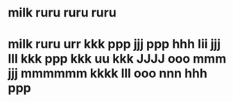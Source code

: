 # milk ruru ruru ruru
# milk ruru urr kkk ppp jjj ppp hhh Iii jjj lll kkk ppp kkk uu kkk JJJJ ooo mmm jjj mmmmmm kkkk lll ooo nnn hhh ppp


